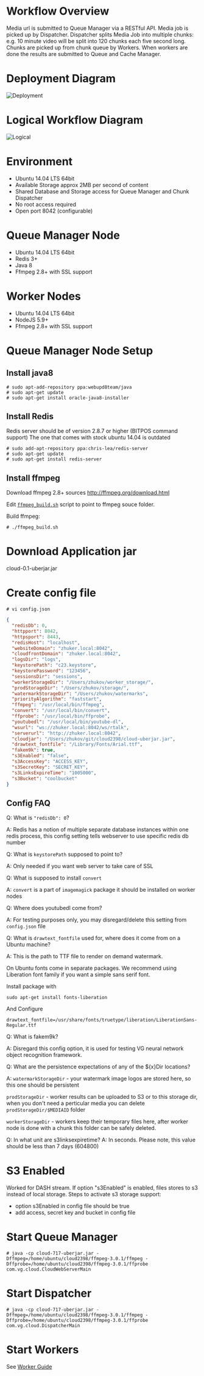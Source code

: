 # Workflow Overview

Media url is submitted to Queue Manager via a RESTful API.
Media job is picked up by Dispatcher.
Dispatcher splits Media Job into multiple chunks: e.g. 10 minute video will be split into 120 chunks each five second long.
Chunks are picked up from chunk queue by Workers.
When workers are done the results are submitted to Queue and Cache Manager.

# Deployment Diagram

![](Deployment.png "Deployment")

# Logical Workflow Diagram

![](LogicalFlow.png "Logical")

# Environment

* Ubuntu 14.04 LTS 64bit
* Available Storage approx 2MB per second of content
* Shared Database and Storage access for Queue Manager and Chunk Dispatcher
* No root access required
* Open port 8042 (configurable)

# Queue Manager Node

* Ubuntu 14.04 LTS 64bit
* Redis 3+
* Java 8
* Ffmpeg 2.8+ with SSL support

# Worker Nodes

* Ubuntu 14.04 LTS 64bit
* NodeJS 5.9+
* Ffmpeg 2.8+ with SSL support

# Queue Manager Node Setup

## Install java8

```
# sudo apt-add-repository ppa:webupd8team/java
# sudo apt-get update
# sudo apt-get install oracle-java8-installer
```

## Install Redis

Redis server should be of version 2.8.7 or higher (BITPOS command support) The one that comes with stock ubuntu 14.04 is outdated

```
# sudo add-apt-repository ppa:chris-lea/redis-server
# sudo apt-get update
# sudo apt-get install redis-server
```

## Install ffmpeg 

Download ffmpeg 2.8+ sources http://ffmpeg.org/download.html

Edit [`ffmpeg_build.sh`](ffmpeg_build.sh) script to point to ffmpeg souce folder.

Build ffmpeg:

```
# ./ffmpeg_build.sh
```


# Download Application jar

cloud-0.1-uberjar.jar

# Create config file

`# vi config.json`

```json
{
  "redisDb": 0,
  "httpport": 8042,
  "httpsport": 8443,
  "redisHost": "localhost",
  "websiteDomain": "zhuker.local:8042",
  "cloudfrontDomain": "zhuker.local:8042",
  "logsDir": "logs",
  "keystorePath": "c23.keystore",
  "keystorePassword": "123456",
  "sessionsDir": "sessions",
  "workerStorageDir": "/Users/zhukov/worker_storage/",
  "prodStorageDir": "/Users/zhukov/storage/",
  "watermarkStorageDir": "/Users/zhukov/watermarks", 
  "priorityAlgorithm": "faststart", 
  "ffmpeg": "/usr/local/bin/ffmpeg",
  "convert": "/usr/local/bin/convert",
  "ffprobe": "/usr/local/bin/ffprobe",
  "youtubedl": "/usr/local/bin/youtube-dl",
  "wsurl": "ws://zhuker.local:8042/ws/rtalk",
  "serverurl": "http://zhuker.local:8042",
  "cloudjar": "/Users/zhukov/git/cloud2398/cloud-uberjar.jar",
  "drawtext_fontfile": "/Library/Fonts/Arial.ttf",
  "fakem9k": true,
  "s3Enabled": "false",
  "s3AccessKey": "ACCESS_KEY",
  "s3SecretKey": "SECRET_KEY",
  "s3LinksExpireTime": "1005000",
  "s3Bucket": "coolbucket"
}
```

## Config FAQ

Q: What is `"redisDb": 0`?

A: Redis has a notion of multiple separate database instances within one redis process, this config setting tells webserver to use specific redis db number

Q: What is `keystorePath` supposed to point to?

A: Only needed if you want web server to take care of SSL

Q: What is supposed to install `convert`

A: `convert` is a part of `imagemagick` package it should be installed on worker nodes

Q: Where does youtubedl come from?

A: For testing purposes only, you may disregard/delete this setting from `config.json` file

Q: What is `drawtext_fontfile` used for, where does it come from on a Ubuntu machine?

A: This is the path to TTF file to render on demand watermark. 

On Ubuntu fonts come in separate packages. We recommend using Liberation font family if you want a simple sans serif font.

Install package with 

```
sudo apt-get install fonts-liberation
```

And Configure 
```
drawtext_fontfile=/usr/share/fonts/truetype/liberation/LiberationSans-Regular.ttf
```

Q: What is fakem9k?

A: Disregard this config option, it is used for testing VG neural network object recognition framework.

Q: What are the persistence expectations of any of the ${x}Dir locations?

A: `watermarkStorageDir` - your watermark image logos are stored here, so this one should be persistent

`prodStorageDir` - worker results can be uploaded to S3 or to this storage dir, when you don't need a perticular media you can delete  `prodStorageDir/$MEDIAID` folder

`workerStorageDir` - workers keep their temporary files here, after worker node is done with a chunk this folder can be safely deleted.

Q: In what unit are s3linksexpiretime?
A: In seconds. Please note, this value should be less than 7 days (604800)


# S3 Enabled
Worked for DASH stream. If option "s3Enabled" is enabled, files stores to s3 instead of local storage.
Steps to activate s3 storage support:
 - option s3Enabled in config file should be true
 - add access, secret key and bucket in config file

# Start Queue Manager

```
# java -cp cloud-717-uberjar.jar -Dffmpeg=/home/ubuntu/cloud2398/ffmpeg-3.0.1/ffmpeg -Dffprobe=/home/ubuntu/cloud2398/ffmpeg-3.0.1/ffprobe com.vg.cloud.CloudWebServerMain
```

# Start Dispatcher

```
# java -cp cloud-717-uberjar.jar -Dffmpeg=/home/ubuntu/cloud2398/ffmpeg-3.0.1/ffmpeg -Dffprobe=/home/ubuntu/cloud2398/ffmpeg-3.0.1/ffprobe  com.vg.cloud.DispatcherMain
```

# Start Workers

See [Worker Guide](workers.md)

